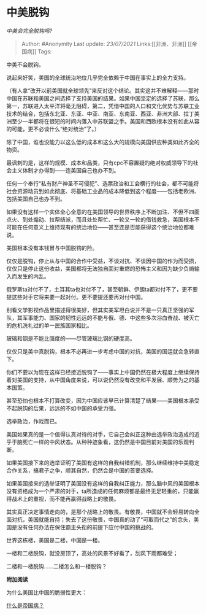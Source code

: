 # 中美脱钩
*中美会完全脱钩吗?*

> Author: #Anonymity
> Last update: *23/07/2021* 
> Links:[[非洲、非洲]] [[帝国病]]
> Tags:   

 
中美不会脱钩。

说起来好笑，美国的全球统治地位几乎完全依赖于中国在事实上的全力支持。

（有人拿“改开以前美国就全球领先”来反对这个结论。其实这并不难解释——那时中国在苏联和美国之间选择了支持美国的结果。如果中国坚定的选择了苏联，那么第一，苏联进入太平洋将毫无阻碍，第二，凭借中国的人口和文化优势与苏联工业技术的结合，包括东北亚、东亚、中亚、南亚、东南亚、西亚、非洲大部、拉丁美洲至少一半都将在很短的时间内落入中苏联盟之手。美国和西欧根本没有如此从容的可能，更不必谈什么“绝对统治”了。）

除了中国，谁也没能力以这么低的成本和这么大的规模向美国供应种类如此齐全的物资。

最讽刺的是，这样的规模、成本和品类，只有cpc不容置疑的绝对权威领导下的社会主义体制才办得到——连美国自己也办不到。

任何一个奉行“私有财产神圣不可侵犯”、选票政治和工会横行的社会，都不可能将社会资源动员到如此彻底、将基础工业品的成本降低到这个程度——包括老欧洲、包括美国自己也办不到。

如果没有这样一个实体全心全意的在美国领导的世界秩序上不断加注、不但不四面点火、到处煽动、拉帮结派，而且处处帮忙、一轮又一轮的借钱救急，美国根本不可能在任何意义上维持现有的统治地位——甚至连是否能获得这个统治地位都难说。

美国根本没有本钱冒与中国脱钩的险。

仅仅是脱钩，停止从与中国的合作中受益，不谈对抗、不谈因中国的作为而受损，仅仅只是停止这份收益，美国都将无法独自面对重燃的恐怖主义和因为缺少负熵输入而发生的内乱。

俄罗斯ta对付不了，土耳其ta也对付不了，甚至朝鲜、伊朗ta都对付不了，更不要提这些对手它将来要一起对付。更不要提还要再对付中国。

别看文学影视作品里描述得很美好，但其实美军坦白说并不是一只真正坚强的军队，其军事能力、国家的韧性远远的不能与俄、德、中这些多次浴血奋战、被灭亡的危机洗礼过的单一民族国家相比。

玻璃和钢是不能比强度的——尽管玻璃比钢的硬度高。

仅仅只是美中真脱钩，根本不必再进一步考虑中国的对抗，美国的国运就会急转直下。

你们不要以为现在这样已经接近脱钩了——事实上中国仍然在极大程度上继续保持着对美国的支持，从中国角度来说，可以说仍然没有改变和平发展、顺势为之的基本国策。

甚至恐怕也根本不打算改变，因为中国应该早已计算清楚了结果——美国根本承受不起脱钩的后果，远远的不如中国的承受力强。

选举政治，作戏而已。

美国如果真的是一个值得认真对待的对手，它自己会纠正这种由选举政治造成的近乎于脑死亡一样的中风状态。从种种迹象看，这仍然是中国目前对美国的乐观判断。

如果美国接下来的选举证明了美国有这样的自我纠错机制，那么继续维持中美稳定合作关系，搞君子之争，顺其自然，仍然会是中国的首要选择。

如果美国接来的选举证明了美国没有这样的自我纠正能力，那么脑中风的美国根本没有资格成为一个严肃的对手，ta所造成的任何麻烦都是最终无足轻重的，只能赢得战术上的重视，而不能再赢得战略上的敬畏。

其实真正决定事情走向的，是那个战略上的敬畏。有敬畏，中国就不会轻易转向全面对抗，美国就能自持；失去了这份敬畏，中国真的动了“可取而代之”的念头，美国是没有任何办法在保住霸主头衔的前提下应付中国的挑战的。

世界这栋楼，美国是二楼，中国是一楼。

一楼和二楼脱钩，就没房顶了，高处的风景不好看了，刮风下雨都难受；

二楼和一楼脱钩……二楼怎么和一楼脱钩？

**附加阅读**

为什么美国比中国的脆弱性更大：

[什么是帝国病？](https://www.zhihu.com/question/19593017/answer/1399461143)

